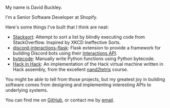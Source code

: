 My name is David Buckley.

I'm a Senior Software Developer at Shopify.

Here's some things I've built that I think are neat:

- [Stacksort](https://github.com/buckley-w-david/stacksort): Attempt to sort a list by blindly executing code from StackOverflow. Inspired by XKCD Ineffective Sorts.
- [discord-interactions-flask](https://github.com/buckley-w-david/discord-interactions-flask): Flask extension to provide a framework for building Discord bots using their [Interactions API](https://discord.com/developers/docs/interactions/application-commands).
- [bytecode](https://github.com/buckley-w-david/bytecode): Manually write Python functions using Python bytecode.
- [Hack in Hack](https://github.com/buckley-w-david/hack-in-hack): An implementation of the Hack virtual machine written in Hack assembly, from the excellent [nand2tetris](https://www.nand2tetris.org/) course.

You might be able to tell from those projects, but my greatest joy in building software comes from designing and implementing interesting APIs to underlying systems.

You can find me on [GitHub](https://github.com/buckley-w-david), or contact me by [email](mailto:david@davidbuckley.ca).

